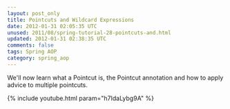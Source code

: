 ```yaml
---           
layout: post_only
title: Pointcuts and Wildcard Expressions
date: 2012-01-31 02:05:35 UTC
unused: 2011/08/spring-tutorial-28-pointcuts-and.html
updated: 2012-01-31 02:38:35 UTC
comments: false
tags: Spring AOP
category: spring_aop
---
```


We'll now learn what a Pointcut is, the Pointcut annotation and how to apply advice to multiple pointcuts.

{% include youtube.html param="h7IdaLybg9A" %}